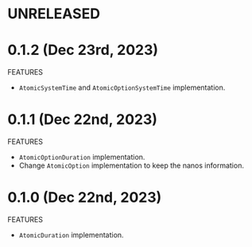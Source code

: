 # UNRELEASED

# 0.1.2 (Dec 23rd, 2023)

FEATURES

- `AtomicSystemTime` and `AtomicOptionSystemTime` implementation.

# 0.1.1 (Dec 22nd, 2023)

FEATURES

- `AtomicOptionDuration` implementation.
- Change `AtomicOption` implementation to keep the nanos information.

# 0.1.0 (Dec 22nd, 2023)

FEATURES

- `AtomicDuration` implementation.
